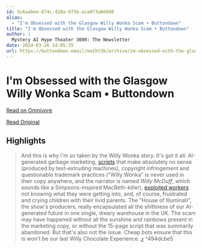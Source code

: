 ```yaml
---
id: 5c6aabee-874c-428a-975b-aca073a669d8
alias:
  - "I'm Obsessed with the Glasgow Willy Wonka Scam • Buttondown"
title: "I'm Obsessed with the Glasgow Willy Wonka Scam • Buttondown"
author: |
  Mystery AI Hype Theater 3000: The Newsletter
date: 2024-03-26 14:05:35
url: https://buttondown.email/maiht3k/archive/im-obsessed-with-the-glasgow-willy-wonka-scam/
---
```


# I'm Obsessed with the Glasgow Willy Wonka Scam • Buttondown

[Read on Omnivore](https://omnivore.app/me/i-m-obsessed-with-the-glasgow-willy-wonka-scam-buttondown-18e7b14a962)

[Read Original](https://buttondown.email/maiht3k/archive/im-obsessed-with-the-glasgow-willy-wonka-scam/)

## Highlights

> And this is why I'm so taken by the Willy Wonka story. It's got it all: AI-generated garbage marketing, [scripts](https://gizmodo.com/heres-the-full-ai-generated-script-from-the-willy-wonka-1851295448) that make absolutely no sense (produced by text-extruding machines), copyright infringement and questionable trademark practices ("Willy Wonka" is never used in their copy anywhere, and the narrator is named _Willy McDuff_, which sounds like a Simpsons-inspired MacBeth-killer), [exploited workers](https://gizmodo.com/actor-from-willy-wonka-fiasco-says-ai-generated-script-1851293866) not knowing what they were getting into, and, of course, frustrated and crying children with their livid parents. The "House of Illuminati", the show's producers, really encapsulated all the shittiness of our AI-generated future in one single, dreary warehouse in the UK. The scam may have happened without all the sunshine and rainbows present in the marketing copy, or without the 15-page script that was summarily abandoned. But that's also not the issue. Cheap bots ensure that this is won't be our last Willy Chocolate Experience. [⤴️](https://omnivore.app/me/i-m-obsessed-with-the-glasgow-willy-wonka-scam-buttondown-18e7b14a962#494dcbe5-3406-4c52-bc63-c5e412575042)  ^494dcbe5

